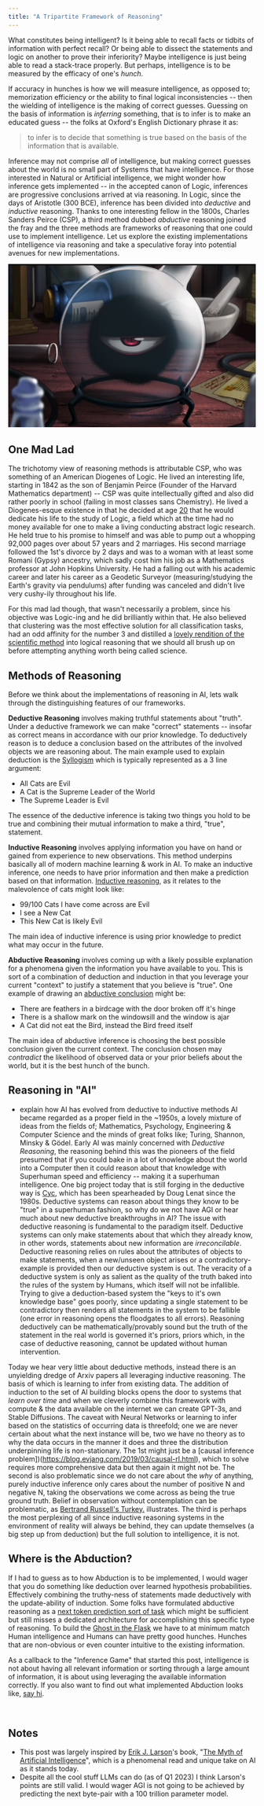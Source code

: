 ```yaml
---
title: "A Tripartite Framework of Reasoning"
---
```


What constitutes being intelligent? Is it being able to recall facts or tidbits of information with perfect recall? Or being able to dissect the statements and logic on another to prove their inferiority? Maybe intelligence is just being able to read a stack-trace properly. But perhaps, intelligence is to be measured by the efficacy of one's _hunch_.

If accuracy in hunches is how we will measure intelligence, as opposed to; memorization efficiency or the ability to final logical inconsistencies -- then the wielding of intelligence is the making of correct guesses. Guessing on the basis of information is _inferring_ something, that is to infer is to make an educated guess -- the folks at Oxford's English Dictionary phrase it as:

> to infer is to decide that something is true based on the basis of the information that is available.

Inference may not comprise _all_ of intelligence, but making correct guesses about the world is no small part of Systems that have intelligence. For those interested in Natural or Artificial intelligence, we might wonder how inference gets implemented -- in the accepted canon of Logic, inferences are progressive conclusions arrived at via reasoning. In Logic, since the days of Aristotle (300 BCE), inference has been divided into _deductive_ and _inductive_ reasoning. Thanks to one interesting fellow in the 1800s, Charles Sanders Peirce (CSP), a third method dubbed _abductive_ reasoning joined the fray and the three methods are frameworks of reasoning that one could use to implement intelligence. Let us explore the existing implementations of intelligence via reasoning and take a speculative foray into potential avenues for new implementations.

![Homunculus](/assets/images/misc/dwarf_in_the_flask.png)

## One Mad Lad

The trichotomy view of reasoning methods is attributable CSP, who was something of an American Diogenes of Logic. He lived an interesting life, starting in 1842 as the son of Benjamin Peirce (Founder of the Harvard Mathematics department) -- CSP was quite intellectually gifted and also did rather poorly in school (failing in most classes sans Chemistry). He lived a Diogenes-esque existence in that he decided at age [20](https://plato.stanford.edu/entries/peirce/#:~:text=In%20his%20youth,der%20Logik.) that he would dedicate his life to the study of Logic, a field which at the time had no money available for one to make a living conducting abstract logic research. He held true to his promise to himself and was able to pump out a whopping 92,000 pages over about 57 years and 2 marriages. His second marriage followed the 1st's divorce by 2 days and was to a woman with at least some Romani (Gypsy) ancestry, which sadly cost him his job as a Mathematics professor at John Hopkins University. He had a falling out with his academic career and later his career as a Geodetic Surveyor (measuring/studying the Earth's gravity via pendulums) after funding was canceled and didn't live very cushy-ily throughout his life.

For this mad lad though, that wasn't necessarily a problem, since his objective was Logic-ing and he did brilliantly within that. He also believed that clustering was the most effective solution for all classification tasks, had an odd affinity for the number 3 and distilled a [lovely rendition of the scientific method](https://www.appstate.edu/~steelekm/classes/psy3100/Documents/Scientific_Thinking.pdf) into logical reasoning that we should all brush up on before attempting anything worth being called science.

## Methods of Reasoning

Before we think about the implementations of reasoning in AI, lets walk through the distinguishing features of our frameworks.

**Deductive Reasoning** involves making truthful statements about "truth". Under a deductive framework we can make "correct" statements -- insofar as correct means in accordance with our prior knowledge. To deductively reason is to deduce a conclusion based on the attributes of the involved objects we are reasoning about. The main example used to explain deduction is the [Syllogism](https://en.wikipedia.org/wiki/Syllogism) which is typically represented as a 3 line argument:

- All Cats are Evil
- A Cat is the Supreme Leader of the World
- The Supreme Leader is Evil

The essence of the deductive inference is taking two things you hold to be true and combining their mutual information to make a third, "true", statement.

**Inductive Reasoning** involves applying information you have on hand or gained from experience to new observations. This method underpins basically all of modern machine learning & work in AI. To make an inductive inference, one needs to have prior information and then make a prediction based on that information. [Inductive reasoning](https://my.parker.edu/ICS/icsfs/INDUCTIVE_REASONING.htm?target=d0c9ff98-b316-423f-8e3f-947763e4f28c#:~:text=The%20classical%20example%20used%20to,of%20us%20are%20still%20around!), as it relates to the malevolence of cats might look like:

- 99/100 Cats I have come across are Evil
- I see a New Cat
- This New Cat is likely Evil

The main idea of inductive inference is using prior knowledge to predict what may occur in the future.

**Abductive Reasoning** involves coming up with a likely possible explanation for a phenomena given the information you have available to you. This is sort of a combination of deduction and induction in that you leverage your current "context" to justify a statement that you believe is "true". One example of drawing an [abductive conclusion](https://plato.stanford.edu/entries/abduction/#AbdGenIde) might be:

- There are feathers in a birdcage with the door broken off it's hinge
- There is a shallow mark on the windowsill and the window is ajar
- A Cat did not eat the Bird, instead the Bird freed itself

The main idea of abductive inference is choosing the best possible conclusion given the current context. The conclusion chosen may _contradict_ the likelihood of observed data or your prior beliefs about the world, but it is the best hunch of the bunch.

## Reasoning in "AI"

- explain how AI has evolved from deductive to inductive methods
  AI became regarded as a proper field in the ~1950s, a lovely mixture of ideas from the fields of; Mathematics, Psychology, Engineering & Computer Science and the minds of great folks like; Turing, Shannon, Minsky & Gödel. Early AI was mainly concerned with _Deductive Reasoning_, the reasoning behind this was the pioneers of the field presumed that if you could bake in a lot of knowledge about the world into a Computer then it could reason about that knowledge with Superhuman speed and efficiency -- making it a superhuman intelligence. One big project today that is still forging in the deductive way is [Cyc](https://cyc.com/), which has been spearheaded by Doug Lenat since the 1980s. Deductive systems can reason about things they know to be "true" in a superhuman fashion, so why do we not have AGI or hear much about new deductive breakthroughs in AI? The issue with deductive reasoning is fundamental to the paradigm itself. Deductive systems can only make statements about that which they already know, in other words, statements about new information are _irreconcilable_. Deductive reasoning relies on rules about the attributes of objects to make statements, when a new/unseen object arises or a contradictory-example is provided then our deductive system is out. The veracity of a deductive system is only as salient as the quality of the truth baked into the rules of the system by Humans, which itself will not be infallible. Trying to give a deduction-based system the "keys to it's own knowledge base" goes poorly, since updating a single statement to be contradictory then renders all statements in the system to be fallible (one error in reasoning opens the floodgates to all errors). Reasoning deductively can be mathematically/provably sound but the truth of the statement in the real world is governed it's priors, priors which, in the case of deductive reasoning, cannot be updated without human intervention.

Today we hear very little about deductive methods, instead there is an unyielding dredge of Arxiv papers all leveraging inductive reasoning. The basis of which is learning to infer from existing data. The addition of induction to the set of AI building blocks opens the door to systems that _learn over time_ and when we cleverly combine this framework with compute & the data available on the internet we can create GPT-3s, and Stable Diffusions. The caveat with Neural Networks or learning to infer based on the statistics of occurring data is threefold; one we are never certain about what the next instance will be, two we have no theory as to why the data occurs in the manner it does and three the distribution underpinning life is non-stationary. The 1st might just be a [causal inference problem])(https://blog.evjang.com/2019/03/causal-rl.html), which to solve requires more comprehensive data but then again it might not be. The second is also problematic since we do not care about the _why_ of anything, purely inductive inference only cares about the number of positive N and negative N, taking the observations we come across as being the true ground truth. Belief in observation without contemplation can be problematic, as [Bertrand Russell's Turkey.](https://mashimo.wordpress.com/2013/03/12/bertrand-russells-inductivist-turkey/) illustrates. The third is perhaps the most perplexing of all since inductive reasoning systems in the environment of reality will always be behind, they can update themselves (a big step up from deduction) but the full solution to intelligence, it is not.

## Where is the Abduction?

If I had to guess as to how Abduction is to be implemented, I would wager that you do something like deduction over learned hypothesis probabilities. Effectively combining the truthy-ness of statements made deductively with the update-ability of induction. Some folks have formulated abductive reasoning as a [next token prediction sort of task](https://arxiv.org/pdf/1908.05739.pdf) which might be sufficient but still misses a dedicated architecture for accomplishing this specific type of reasoning. To build the [Ghost in the Flask](https://en.wikipedia.org/wiki/Homunculus) we have to at minimum match Human intelligence and Humans can have pretty good hunches. Hunches that are non-obvious or even counter intuitive to the existing information.

As a callback to the "Inference Game" that started this post, intelligence is not about having all relevant information or sorting through a large amount of information, it is about using leveraging the available information correctly. If you also want to find out what implemented Abduction looks like, [say hi](https://tonkatsu.io/about/).

​

## Notes

- This post was largely inspired by [Erik J. Larson](https://en.wikipedia.org/wiki/Erik_J._Larson)'s book, "[The Myth of Artificial Intelligence](https://www.amazon.com/Myth-Artificial-Intelligence-Computers-Think/dp/0674983513)", which is a phenomenal read and unique take on AI as it stands today.
- Despite all the cool stuff LLMs can do (as of Q1 2023) I think Larson's points are still valid. I would wager AGI is not going to be achieved by predicting the next byte-pair with a 100 trillion parameter model.
